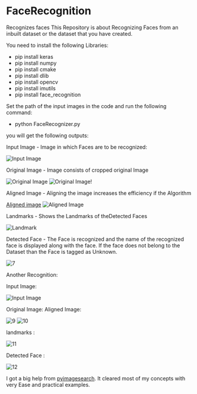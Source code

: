 # FaceRecognition
Recognizes faces
This Repository is about Recognizing Faces from an inbuilt dataset or the dataset that you have created. 

You need to install the following Libraries:
* pip install keras
* pip install numpy
* pip install cmake
* pip install dlib
* pip install opencv
* pip install imutils
* pip install face_recognition

Set the path of the input images in the code and run the following command:
* python FaceRecognizer.py

you will get the following outputs:

Input Image - Image in which Faces are to be recognized:

![Input Image](https://user-images.githubusercontent.com/25060937/43034709-54d27858-8cff-11e8-8247-2a92cc6e4119.PNG)

Original Image - Image consists of cropped original Image

![Original Image](https://user-images.githubusercontent.com/25060937/43034712-6430b9cc-8cff-11e8-87f6-3a8926a46570.PNG)     ![Original Image](https://user-images.githubusercontent.com/25060937/43034730-a0e970fc-8cff-11e8-8cf4-0c137d9cc445.PNG)!

Aligned Image - Aligning the image increases the efficiency if the Algorithm

[Aligned image](https://user-images.githubusercontent.com/25060937/43034725-940c2d52-8cff-11e8-9c83-803d93966a1e.PNG)     ![Aligned Image](https://user-images.githubusercontent.com/25060937/43034732-a36fade6-8cff-11e8-885e-6a2a84fe8ebc.PNG)


Landmarks - Shows the Landmarks of theDetected Faces

![Landmark](https://user-images.githubusercontent.com/25060937/43034737-b3bf7866-8cff-11e8-9f0c-7be8f4071ddb.PNG)

Detected Face - The Face is recognized and the name of the recognized face is displayed along with the face. If the face does not belong to the Dataset than the Face is tagged as Unknown.

![7](https://user-images.githubusercontent.com/25060937/43034739-b58304f6-8cff-11e8-8e93-68cae1883b30.PNG)

Another Recognition:

Input Image:

![Input Image](https://user-images.githubusercontent.com/25060937/43034745-d6b98ece-8cff-11e8-99a5-ee06cc01447c.PNG)

Original Image:                             Aligned Image:

![9](https://user-images.githubusercontent.com/25060937/43034746-d7ec80ee-8cff-11e8-99f3-d2fbc9b0d408.PNG)          ![10](https://user-images.githubusercontent.com/25060937/43034747-d9125926-8cff-11e8-81df-5661d1a4ead1.PNG)

landmarks :

![11](https://user-images.githubusercontent.com/25060937/43034748-da4a4100-8cff-11e8-8b59-76cc7803e080.PNG)

Detected Face :

![12](https://user-images.githubusercontent.com/25060937/43034749-dba060ca-8cff-11e8-8f90-2dc4765f586c.PNG)





I got a big help from [pyimagesearch](https://www.pyimagesearch.com/pyimagesearch-gurus/). It cleared most of my concepts with very Ease and practical examples.
